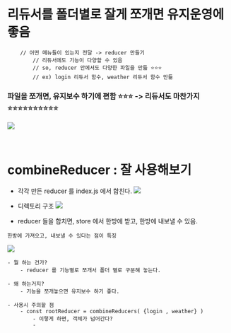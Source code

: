 





# 리듀서를 폴더별로 잘게 쪼개면 유지운영에 좋음
```
    // 어떤 메뉴들이 있는지 전달 -> reducer 만들기
        // 리듀서에도 기능이 다양할 수 있음 
        // so, reducer 안에서도 다양한 파일을 만듦 ⭐⭐⭐ 
        // ex) login 리듀서 함수, weather 리듀서 함수 만듦
```



### 파일을 쪼개면, 유지보수 하기에 편함 ⭐⭐⭐ -> 리듀서도 마찬가지 ⭐⭐⭐⭐⭐⭐⭐⭐⭐⭐ 


![](https://i.imgur.com/XNCR5wZ.png)



<br>


# combineReducer : 잘 사용해보기 




- 각각 만든 reducer 를 index.js 에서 합친다. 
![](https://i.imgur.com/uClQm3K.png)

- 디렉토리 구조 
![](https://i.imgur.com/0wy3UL8.png)


- reducer 들을 합치면, store 에서 한방에 받고, 한방에 내보낼 수 있음. 
```
한방에 가져오고, 내보낼 수 있다는 점이 특징 
```
![](https://i.imgur.com/MHbcUtS.png)




```
- 뭘 하는 건가? 
	- reducer 를 기능별로 쪼개서 폴더 별로 구분해 놓는다. 

- 왜 하는거지? 
	- 기능을 쪼개놓으면 유지보수 하기 좋다. 

- 사용시 주의할 점 
	- const rootReducer = combineReducers( {login , weather} )
		- 이렇게 하면, 객체가 넘어간다? 
		- 
```

